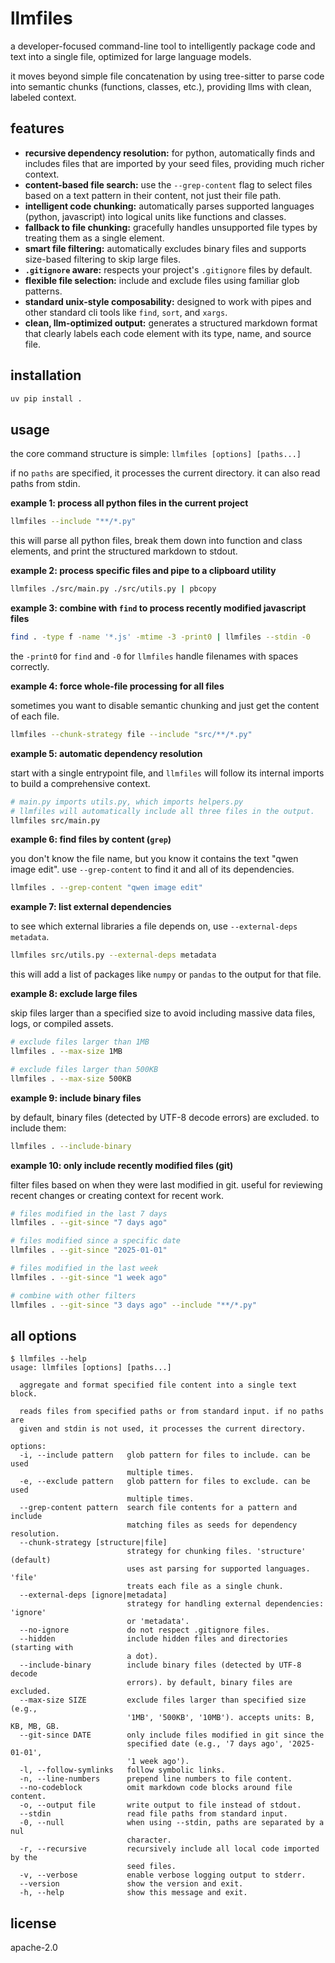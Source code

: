 # llmfiles

a developer-focused command-line tool to intelligently package code and text into a single file, optimized for large language models.

it moves beyond simple file concatenation by using tree-sitter to parse code into semantic chunks (functions, classes, etc.), providing llms with clean, labeled context.

## features

-   **recursive dependency resolution:** for python, automatically finds and includes files that are imported by your seed files, providing much richer context.
-   **content-based file search:** use the `--grep-content` flag to select files based on a text pattern in their content, not just their file path.
-   **intelligent code chunking:** automatically parses supported languages (python, javascript) into logical units like functions and classes.
-   **fallback to file chunking:** gracefully handles unsupported file types by treating them as a single element.
-   **smart file filtering:** automatically excludes binary files and supports size-based filtering to skip large files.
-   **`.gitignore` aware:** respects your project's `.gitignore` files by default.
-   **flexible file selection:** include and exclude files using familiar glob patterns.
-   **standard unix-style composability:** designed to work with pipes and other standard cli tools like `find`, `sort`, and `xargs`.
-   **clean, llm-optimized output:** generates a structured markdown format that clearly labels each code element with its type, name, and source file.

## installation

```bash
uv pip install .
```

## usage

the core command structure is simple:
`llmfiles [options] [paths...]`

if no `paths` are specified, it processes the current directory. it can also read paths from stdin.

**example 1: process all python files in the current project**

```bash
llmfiles --include "**/*.py"
```

this will parse all python files, break them down into function and class elements, and print the structured markdown to stdout.

**example 2: process specific files and pipe to a clipboard utility**

```bash
llmfiles ./src/main.py ./src/utils.py | pbcopy
```

**example 3: combine with `find` to process recently modified javascript files**

```bash
find . -type f -name '*.js' -mtime -3 -print0 | llmfiles --stdin -0
```
the `-print0` for `find` and `-0` for `llmfiles` handle filenames with spaces correctly.

**example 4: force whole-file processing for all files**

sometimes you want to disable semantic chunking and just get the content of each file.

```bash
llmfiles --chunk-strategy file --include "src/**/*.py"
```

**example 5: automatic dependency resolution**

start with a single entrypoint file, and `llmfiles` will follow its internal imports to build a comprehensive context.

```bash
# main.py imports utils.py, which imports helpers.py
# llmfiles will automatically include all three files in the output.
llmfiles src/main.py
```

**example 6: find files by content (`grep`)**

you don't know the file name, but you know it contains the text "qwen image edit". use `--grep-content` to find it and all of its dependencies.

```bash
llmfiles . --grep-content "qwen image edit"
```

**example 7: list external dependencies**

to see which external libraries a file depends on, use `--external-deps metadata`.

```bash
llmfiles src/utils.py --external-deps metadata
```
this will add a list of packages like `numpy` or `pandas` to the output for that file.

**example 8: exclude large files**

skip files larger than a specified size to avoid including massive data files, logs, or compiled assets.

```bash
# exclude files larger than 1MB
llmfiles . --max-size 1MB

# exclude files larger than 500KB
llmfiles . --max-size 500KB
```

**example 9: include binary files**

by default, binary files (detected by UTF-8 decode errors) are excluded. to include them:

```bash
llmfiles . --include-binary
```

**example 10: only include recently modified files (git)**

filter files based on when they were last modified in git. useful for reviewing recent changes or creating context for recent work.

```bash
# files modified in the last 7 days
llmfiles . --git-since "7 days ago"

# files modified since a specific date
llmfiles . --git-since "2025-01-01"

# files modified in the last week
llmfiles . --git-since "1 week ago"

# combine with other filters
llmfiles . --git-since "3 days ago" --include "**/*.py"
```

## all options

```text
$ llmfiles --help
usage: llmfiles [options] [paths...]

  aggregate and format specified file content into a single text block.

  reads files from specified paths or from standard input. if no paths are
  given and stdin is not used, it processes the current directory.

options:
  -i, --include pattern   glob pattern for files to include. can be used
                          multiple times.
  -e, --exclude pattern   glob pattern for files to exclude. can be used
                          multiple times.
  --grep-content pattern  search file contents for a pattern and include
                          matching files as seeds for dependency resolution.
  --chunk-strategy [structure|file]
                          strategy for chunking files. 'structure' (default)
                          uses ast parsing for supported languages. 'file'
                          treats each file as a single chunk.
  --external-deps [ignore|metadata]
                          strategy for handling external dependencies: 'ignore'
                          or 'metadata'.
  --no-ignore             do not respect .gitignore files.
  --hidden                include hidden files and directories (starting with
                          a dot).
  --include-binary        include binary files (detected by UTF-8 decode
                          errors). by default, binary files are excluded.
  --max-size SIZE         exclude files larger than specified size (e.g.,
                          '1MB', '500KB', '10MB'). accepts units: B, KB, MB, GB.
  --git-since DATE        only include files modified in git since the
                          specified date (e.g., '7 days ago', '2025-01-01',
                          '1 week ago').
  -l, --follow-symlinks   follow symbolic links.
  -n, --line-numbers      prepend line numbers to file content.
  --no-codeblock          omit markdown code blocks around file content.
  -o, --output file       write output to file instead of stdout.
  --stdin                 read file paths from standard input.
  -0, --null              when using --stdin, paths are separated by a nul
                          character.
  -r, --recursive         recursively include all local code imported by the
                          seed files.
  -v, --verbose           enable verbose logging output to stderr.
  --version               show the version and exit.
  -h, --help              show this message and exit.
```

## license

apache-2.0
